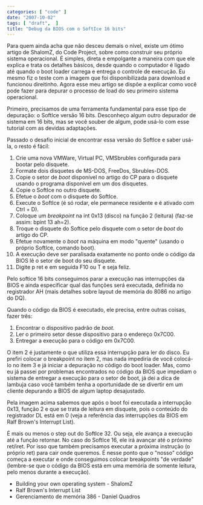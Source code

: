 ```yaml
---
categories: [ "code" ]
date: "2007-10-02"
tags: [ "draft",  ]
title: "Debug da BIOS com o SoftIce 16 bits"
---
```

Para quem ainda acha que não desceu demais o nível, existe um ótimo
artigo de ShalomZ, do Code Project, sobre como construir seu próprio
sistema operacional. É simples, direta e empolgante a maneira com que
ele explica e trata os detalhes básicos, desde quando o computador
é ligado até quando o boot loader carrega e entrega o controle de
execução. Eu mesmo fiz o teste com a imagem que foi disponibilizada
para download e funcionou direitinho. Agora esse meu artigo se dispõe
a explicar como você pode fazer para depurar o processo de load do seu
primeiro sistema operacional.

Primeiro, precisamos de uma ferramenta fundamental para esse tipo de
depuração: o SoftIce versão 16 bits. Desconheço algum outro depurador
de sistema em 16 bits, mas se você souber de algum, pode usá-lo com
esse tutorial com as devidas adaptações.

Passado o desafio inicial de encontrar essa versão do SoftIce e saber
usá-la, o resto é fácil:

  1. Crie uma nova VMWare, Virtual PC, VMSbrubles configurada para bootar
  pelo disquete.
  2. Formate dois disquetes de MS-DOS, FreeDos, Sbrubles-DOS.
  3. Copie o setor de _boot_ disponível no artigo do CP para o disquete
  usando o programa disponível em um dos disquetes.
  4. Copie o SoftIce no outro disquete.
  5. Efetue o _boot_ com o disquete do SoftIce.
  6. Execute o SoftIce (é só rodar, ele permanece residente e é
  ativado com Ctrl + D).
  7. Coloque um _breakpoint_ na int 0x13 (disco) na função 2 (leitura)
  (faz-se assim: bpint 13 ah=2).
  8. Troque o disquete do Softice pelo disquete com o setor de _boot_
  do artigo do CP.
  9. Efetue novamente o _boot_ na máquina em modo "quente" (usando o
  próprio SoftIce, comando boot).
  10. A execução deve ser paralisada exatamente no ponto onde o código
  da BIOS lê o setor de boot do seu disquete.
  11. Digite p ret e em seguida F10 ou T e seja feliz.

Pelo softice 16 bits conseguimos parar a execução nas interrupções
da BIOS e ainda especificar qual das funções será executada, definida
no registrador AH (mais detalhes sobre layout de memória do 8086 no
artigo do DQ).

Quando o código da BIOS é executado, ele precisa, entre outras coisas,
fazer três:

	
  1. Encontrar o dispositivo padrão de _boot._
  2. Ler o primeiro setor desse dispositivo para o endereço 0x7C00.
  3. Entregar a execução para o código em 0x7C00.

O item 2 é justamente o que utiliza essa interrupção para ler do
disco. Eu prefiri colocar o breakpoint no item 2, mas nada impediria de
você colocá-lo no item 3 e já iniciar a depuração no código do boot
loader. Mas, como eu já passei por problemas encontrados no código da
BIOS que impediam o sistema de entregar a execução para o setor de boot,
já dei a dica de lambuja caso você também tenha a oportunidade de se
divertir em um cliente depurando a BIOS de algum laptop desajustado.

Pela imagem acima sabemos que após o boot foi executada a interrupção
0x13, função 2 e que se trata de leitura em disquete, pois o conteúdo
do registrador DL está em 0 (veja a referência das interrupções da
BIOS em Ralf Brown's Interrupt List).

É mais ou menos o step out do SoftIce 32. Ou seja, ele avança a
execução até a função retornar. No caso do SoftIce 16, ele irá
avançar até o próximo ret/iret. Por isso que também precisamos
executar a próxima instrução (o próprio ret) para cair onde
queremos. É nesse ponto que o "nosso" código começa a executar e onde
conseguimos colocar breakpoints "de verdade" (lembre-se que o código
da BIOS está em uma memória de somente leitura, pelo menos durante a
execução).

  * Building your own operating system - ShalomZ
  * Ralf Brown's Interrupt List
  * Gerenciamento de memória 386 - Daniel Quadros
